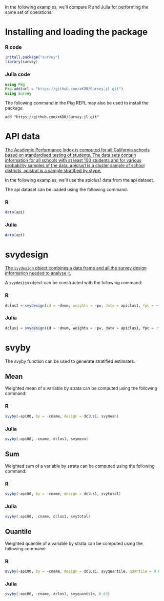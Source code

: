 In the following examples, we'll compare R and Julia for performing the same set of operations. 

# Installing and loading the package 
### R code

```r
install.package("survey")
library(survey)
```

### Julia code
```julia
using Pkg
Pkg.add(url = "https://github.com/xKDR/Survey.jl.git")
using Survey
```

The following command in the Pkg REPL may also be used to install the package. 
```
add "https://github.com/xKDR/Survey.jl.git"
```

# API data

[The Academic Performance Index is computed for all California schools based on standardised
testing of students. The data sets contain information for all schools with at least 100 students and
for various probability samples of the data. apiclus1 is a cluster sample of school districts, apistrat is a sample stratified by stype.](https://cran.r-project.org/web/packages/survey/survey.pdf)

In the following examples, we'll use the apiclus1 data from the api dataset. 

The api dataset can be loaded using the following command:

### R
```r
data(api) 
```

### Julia
```julia
data(api)
```

# svydesign
[The ```svydesign``` object combines a data frame and all the survey design information needed to analyse it.](https://www.rdocumentation.org/packages/survey/versions/4.1-1/topics/svydesign)

A ```svydesign``` object can be constructed with the following command:

### R
```r
dclus1 <-svydesign(id = ~dnum, weights = ~pw, data = apiclus1, fpc = ~fpc)
```

### Julia
```julia
dclus1 = svydesign(id = :dnum, weights = :pw, data = apiclus1, fpc = :fpc)
```

# svyby
The svyby function can be used to generate stratified estimates.

## Mean
Weighted mean of a variable by strata can be computed using the following command: 

### R
```r
svyby(~api00, by = ~cname, design = dclus1, svymean)
```

### Julia
```julia
svyby(:api00, :cname, dclus1, svymean)
```

## Sum
Weighted sum of a variable by strata can be computed using the following command: 

### R
```r
svyby(~api00, by = ~cname, design = dclus1, svytotal)
```

### Julia
```julia
svyby(:api00, :cname, dclus1, svytotal)
```

## Quantile
Weighted quantile of a variable by strata can be computed using the following command: 

### R
```r
svyby(~api00, by = ~cname, design = dclus1, svyquantile, quantile = 0.63)
```
### Julia
```julia
svyby(:api00, :cname, dclus1, svyquantile, 0.63)
```